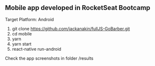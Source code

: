 ## Mobile app developed in RocketSeat Bootcamp

Target Platform: Android
1. git clone https://github.com/jackanakin/fullJS-GoBarber.git
2. cd mobile
3. yarn
4. yarn start
5. react-native run-android

Check the app screenshots in folder /results
